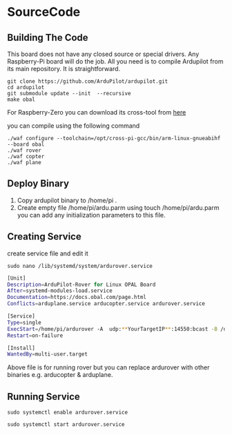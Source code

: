 # SourceCode


## Building The Code

This board does not have any closed source or special drivers. Any Raspberry-Pi board will do the job. All you need is to compile Ardupilot from its main repository. It is straightforward.





    git clone https://github.com/ArduPilot/ardupilot.git
    cd ardupilot 
    git submodule update --init  --recursive
    make obal

For Raspberry-Zero you can download its cross-tool from [here](https://sourceforge.net/projects/raspberry-pi-cross-compilers/files/Raspberry%20Pi%20GCC%20Cross-Compiler%20Toolchains/Buster/GCC%2010.2.0/Raspberry%20Pi%201%2C%20Zero/)


you can compile using the following command


    ./waf configure --toolchain=/opt/cross-pi-gcc/bin/arm-linux-gnueabihf --board obal
    ./waf rover
    ./waf copter
    ./waf plane




## Deploy Binary

1. Copy ardupilot binary to /home/pi .
2. Create empty file /home/pi/ardu.parm using touch /home/pi/ardu.parm you can add any initialization parameters to this file.




## Creating Service

create service file and edit it

`sudo nano /lib/systemd/system/ardurover.service
`



```bash
[Unit]
Description=ArduPilot-Rover for Linux OPAL Board
After=systemd-modules-load.service
Documentation=https://docs.obal.com/page.html
Conflicts=arduplane.service arducopter.service ardurover.service

[Service]
Type=single
ExecStart=/home/pi/ardurover -A  udp:**YourTargetIP**:14550:bcast -B /dev/serial0
Restart=on-failure

[Install]
WantedBy=multi-user.target

```

Above file is for running rover but you can replace ardurover with other binaries e.g. arducopter & arduplane.


## Running Service

`sudo systemctl enable ardurover.service
`
  
`sudo systemctl start ardurover.service
`

